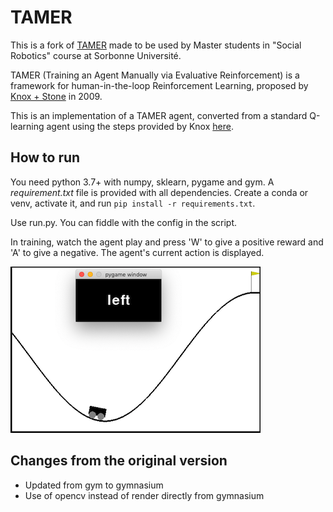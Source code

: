 # TAMER

This is a fork of [TAMER](https://github.com/benibienz/TAMER) made to be used by Master students in "Social Robotics" course at Sorbonne Université.

TAMER (Training an Agent Manually via Evaluative Reinforcement) is a framework for human-in-the-loop Reinforcement Learning, proposed by [Knox + Stone](http://www.cs.utexas.edu/~sniekum/classes/RLFD-F16/papers/Knox09.pdf) in 2009. 

This is an implementation of a TAMER agent, converted from a standard Q-learning agent using the steps provided by Knox [here](http://www.cs.utexas.edu/users/bradknox/kcap09/Knox_and_Stone,_K-CAP_2009.html).



## How to run
You need python 3.7+ with numpy, sklearn, pygame and gym.
A *requirement.txt* file is provided with all dependencies. Create a conda or venv, activate it, and run `pip install -r requirements.txt`.

Use run.py. You can fiddle with the config in the script.

In training, watch the agent play and press 'W' to give a positive reward and 'A' to give a negative. The agent's current action is displayed.

![Screenshot of TAMER](screenshot.png)

## Changes from the original version
- Updated from gym to gymnasium
- Use of opencv instead of render directly from gymnasium 